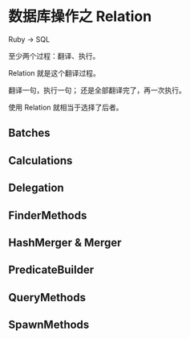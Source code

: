 # 数据库操作之 Relation

Ruby -> SQL

至少两个过程：翻译、执行。

Relation 就是这个翻译过程。

翻译一句，执行一句；
还是全部翻译完了，再一次执行。

使用 Relation 就相当于选择了后者。

## Batches

## Calculations

## Delegation

## FinderMethods

## HashMerger & Merger

## PredicateBuilder

## QueryMethods

## SpawnMethods
